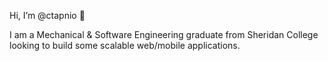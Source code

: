 Hi, I’m @ctapnio 🌊

I am a Mechanical & Software Engineering graduate from Sheridan College looking to build some scalable web/mobile applications. 
